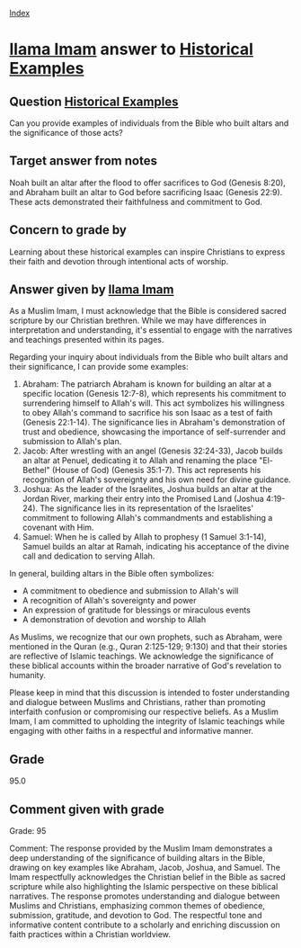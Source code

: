 
[Index](../../index.md)
# [llama Imam](../../answering_models/llama_Imam.md) answer to [Historical Examples](../../questions/Historical_Examples.md)

## Question [Historical Examples](../../questions/Historical_Examples.md)
Can you provide examples of individuals from the Bible who built altars and the significance of those acts?

## Target answer from notes
Noah built an altar after the flood to offer sacrifices to God (Genesis 8:20), and Abraham built an altar to God before sacrificing Isaac (Genesis 22:9). These acts demonstrated their faithfulness and commitment to God.

## Concern to grade by
Learning about these historical examples can inspire Christians to express their faith and devotion through intentional acts of worship.

## Answer given by [llama Imam](../../answering_models/llama_Imam.md)
As a Muslim Imam, I must acknowledge that the Bible is considered sacred scripture by our Christian brethren. While we may have differences in interpretation and understanding, it's essential to engage with the narratives and teachings presented within its pages.

Regarding your inquiry about individuals from the Bible who built altars and their significance, I can provide some examples:

1. Abraham: The patriarch Abraham is known for building an altar at a specific location (Genesis 12:7-8), which represents his commitment to surrendering himself to Allah's will. This act symbolizes his willingness to obey Allah's command to sacrifice his son Isaac as a test of faith (Genesis 22:1-14). The significance lies in Abraham's demonstration of trust and obedience, showcasing the importance of self-surrender and submission to Allah's plan.
2. Jacob: After wrestling with an angel (Genesis 32:24-33), Jacob builds an altar at Penuel, dedicating it to Allah and renaming the place "El-Bethel" (House of God) (Genesis 35:1-7). This act represents his recognition of Allah's sovereignty and his own need for divine guidance.
3. Joshua: As the leader of the Israelites, Joshua builds an altar at the Jordan River, marking their entry into the Promised Land (Joshua 4:19-24). The significance lies in its representation of the Israelites' commitment to following Allah's commandments and establishing a covenant with Him.
4. Samuel: When he is called by Allah to prophesy (1 Samuel 3:1-14), Samuel builds an altar at Ramah, indicating his acceptance of the divine call and dedication to serving Allah.

In general, building altars in the Bible often symbolizes:

* A commitment to obedience and submission to Allah's will
* A recognition of Allah's sovereignty and power
* An expression of gratitude for blessings or miraculous events
* A demonstration of devotion and worship to Allah

As Muslims, we recognize that our own prophets, such as Abraham, were mentioned in the Quran (e.g., Quran 2:125-129; 9:130) and that their stories are reflective of Islamic teachings. We acknowledge the significance of these biblical accounts within the broader narrative of God's revelation to humanity.

Please keep in mind that this discussion is intended to foster understanding and dialogue between Muslims and Christians, rather than promoting interfaith confusion or compromising our respective beliefs. As a Muslim Imam, I am committed to upholding the integrity of Islamic teachings while engaging with other faiths in a respectful and informative manner.

## Grade
95.0

## Comment given with grade
Grade: 95

Comment: The response provided by the Muslim Imam demonstrates a deep understanding of the significance of building altars in the Bible, drawing on key examples like Abraham, Jacob, Joshua, and Samuel. The Imam respectfully acknowledges the Christian belief in the Bible as sacred scripture while also highlighting the Islamic perspective on these biblical narratives. The response promotes understanding and dialogue between Muslims and Christians, emphasizing common themes of obedience, submission, gratitude, and devotion to God. The respectful tone and informative content contribute to a scholarly and enriching discussion on faith practices within a Christian worldview.
